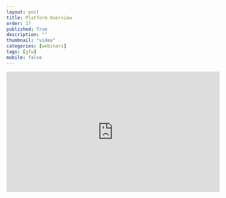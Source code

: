 ```yaml
---
layout: post
title: Platform Overview
order: 17
published: True
description: ""
thumbnail: "video"
categories: [webinars]
tags: [gfw]
mobile: false
---
```





<div id="desktopContent" class="content">
  <div class="video">
    <iframe width="560" height="315" src="https://www.youtube.com/embed/VQXUnesPJT0" frameborder="0" allowfullscreen></iframe>
  </div>
</div>

<div id="mobileContent" class="content">
</div>